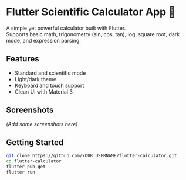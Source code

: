 # Flutter Scientific Calculator App 🧮

A simple yet powerful calculator built with Flutter.  
Supports basic math, trigonometry (sin, cos, tan), log, square root, dark mode, and expression parsing.

## Features
- Standard and scientific mode
- Light/dark theme
- Keyboard and touch support
- Clean UI with Material 3

## Screenshots
*(Add some screenshots here)*

## Getting Started
```bash
git clone https://github.com/YOUR_USERNAME/flutter-calculator.git
cd flutter-calculator
flutter pub get
flutter run

